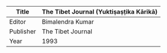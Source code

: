 |Title | The Tibet Journal (Yuktiṣaṣṭika Kārikā) 
| --- | --- 
|Editor | Bimalendra Kumar
|Publisher | The Tibet Journal
|Year | 1993